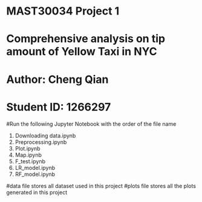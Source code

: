 # MAST30034 Project 1
# Comprehensive analysis on tip amount of Yellow Taxi in NYC
# Author: Cheng Qian
# Student ID: 1266297

#Run the following Jupyter Notebook with the order of the file name
1. Downloading data.ipynb 
2. Preprocessing.ipynb
3. Plot.ipynb
4. Map.ipynb
5. F_test.ipynb
6. LR_model.ipynb
7. RF_model.ipynb

#data file stores all dataset used in this project
#plots file stores all the plots generated in this project